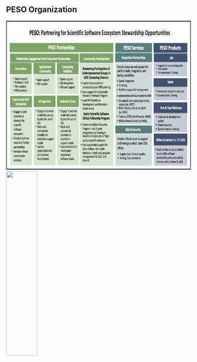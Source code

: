 ## PESO Organization

<img src="PESO-Big-Picture.jpg" width="854" height="406">


<img src="PESO-Org-Chart.jpg" width="85" height="503">
